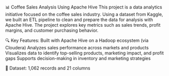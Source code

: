 📊 Coffee Sales Analysis Using Apache Hive
This project is a data analytics initiative focused on the coffee sales industry. Using a dataset from Kaggle, we built an ETL pipeline to clean and prepare the data for analysis with Apache Hive. The project explores key metrics such as sales trends, profit margins, and customer purchasing behavior.

🔍 Key Features:
Built with Apache Hive on a Hadoop ecosystem (via Cloudera)
Analyzes sales performance across markets and products
Visualizes data to identify top-selling products, marketing impact, and profit gaps
Supports decision-making in inventory and marketing strategies

📁 Dataset:
1,062 records and 21 columns




